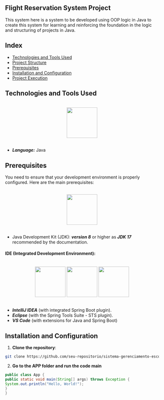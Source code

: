 ## Flight Reservation System Project

This system here is a system to be developed using OOP logic in Java to create this system for learning and reinforcing the foundation in the logic and structuring of projects in Java.

## Index

- [Technologies and Tools Used](#technologies-and-tools-used)
- [Project Structure](#project-structure)
- [Prerequisites](#prerequisites)
- [Installation and Configuration](#installation-and-configuration)
- [Project Execution](#project-execution)

## Technologies and Tools Used

<br>
<div style="display: inline_block" align="center">

<img width="100" src="https://skillicons.dev/icons?i=java">

</div>
<br>

- ***Language:*** Java

## Prerequisites

You need to ensure that your development environment is properly configured. Here are the main prerequisites:

<br>
<div style="display: inline_block" align="center">

<img width="100" src="https://skillicons.dev/icons?i=java">

</div>
<br>

- Java Development Kit (JDK): ***version 8*** or higher as ***JDK 17*** recommended by the documentation.

#### IDE (Integrated Development Environment):

<br>
<div style="display: inline_block" align="center">

<img width="100" src="https://skillicons.dev/icons?i=vscode">
<img width="100" src="https://skillicons.dev/icons?i=eclipse">
<img width="100" src="https://skillicons.dev/icons?i=idea">

</div>
<br>

 - ***IntelliJ IDEA*** (with integrated Spring Boot plugin).
 - ***Eclipse*** (with the Spring Tools Suite - STS plugin).
 - ***VS Code*** (with extensions for Java and Spring Boot)

## Installation and Configuration

1. **Clone the repository**:
```bash
git clone https://github.com/seu-repositorio/sistema-gerenciamento-escola.git
```
2. **Go to the APP folder and run the code main**
```java
public class App {
public static void main(String[] args) throws Exception {
System.out.println("Hello, World!");
}
}
```
